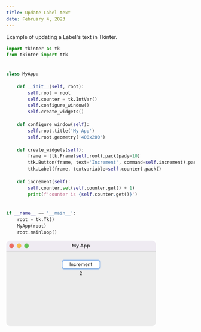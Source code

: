 ```yaml
---
title: Update Label text
date: February 4, 2023
---
```


Example of updating a Label's text in Tkinter.

```python
import tkinter as tk
from tkinter import ttk


class MyApp:

    def __init__(self, root):
        self.root = root
        self.counter = tk.IntVar()
        self.configure_window()
        self.create_widgets()

    def configure_window(self):
        self.root.title('My App')
        self.root.geometry('400x200')

    def create_widgets(self):
        frame = ttk.Frame(self.root).pack(pady=10)
        ttk.Button(frame, text='Increment', command=self.increment).pack()
        ttk.Label(frame, textvariable=self.counter).pack()

    def increment(self):
        self.counter.set(self.counter.get() + 1)
        print(f'counter is {self.counter.get()}')


if __name__ == '__main__':
    root = tk.Tk()
    MyApp(root)
    root.mainloop()
```

<p><img src="../../assets/images/tkinter-label.png" style="max-width: 400px;" alt="tkinter label"></p>

